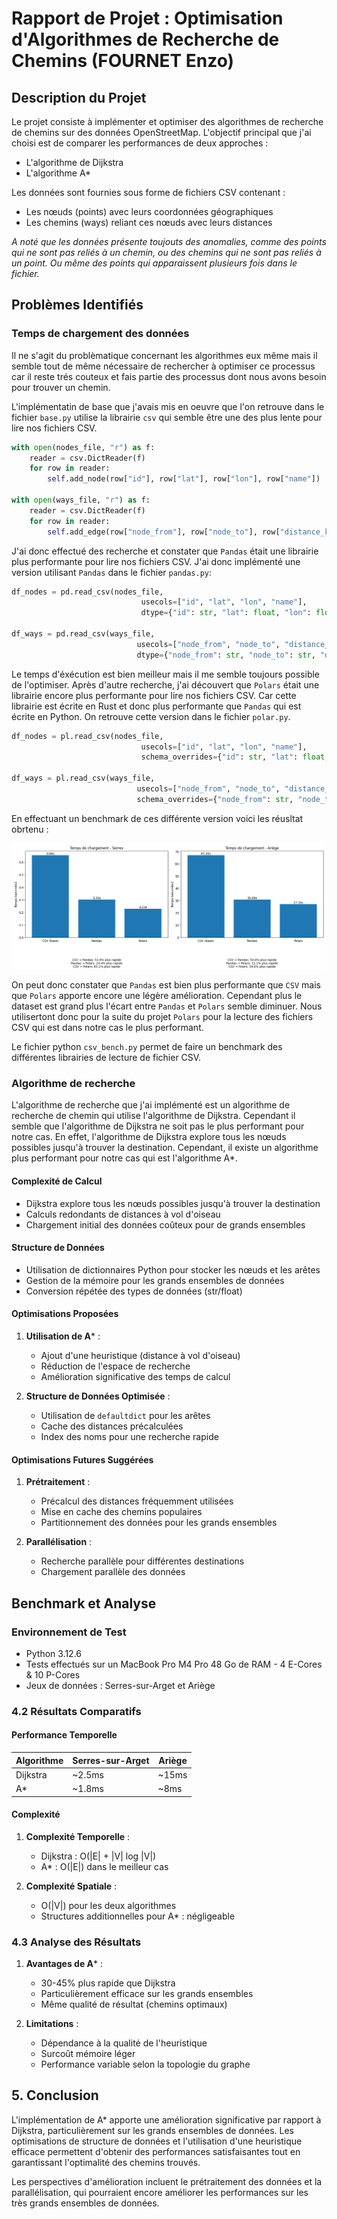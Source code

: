 # Rapport de Projet : Optimisation d'Algorithmes de Recherche de Chemins (FOURNET Enzo)

## Description du Projet

Le projet consiste à implémenter et optimiser des algorithmes de recherche de chemins sur des données OpenStreetMap.
L'objectif principal que j'ai choisi est de comparer les performances de deux approches :

- L'algorithme de Dijkstra
- L'algorithme A*

Les données sont fournies sous forme de fichiers CSV contenant :

- Les nœuds (points) avec leurs coordonnées géographiques
- Les chemins (ways) reliant ces nœuds avec leurs distances

*A noté que les données présente toujouts des anomalies, comme des points qui ne sont pas reliés à un chemin, ou des chemins qui ne sont pas reliés à un point. Ou même des points qui apparaissent plusieurs fois dans le fichier.*

## Problèmes Identifiés

### Temps de chargement des données

Il ne s'agit du problèmatique concernant les algorithmes eux même mais il semble tout de même nécessaire de rechercher à optimiser ce processus car il reste trés couteux et fais partie des processus dont nous avons besoin pour trouver un chemin.

L'implémentatin de base que j'avais mis en oeuvre que l'on retrouve dans le fichier `base.py` utilise la librairie `csv` qui semble être une des plus lente pour lire nos fichiers CSV.

```python
with open(nodes_file, "r") as f:
    reader = csv.DictReader(f)
    for row in reader:
        self.add_node(row["id"], row["lat"], row["lon"], row["name"])

with open(ways_file, "r") as f:
    reader = csv.DictReader(f)
    for row in reader:
        self.add_edge(row["node_from"], row["node_to"], row["distance_km"])
```

J'ai donc effectué des recherche et constater que `Pandas` était une librairie plus performante pour lire nos fichiers CSV. J'ai donc implémenté une version utilisant `Pandas` dans le fichier `pandas.py`:

```python
df_nodes = pd.read_csv(nodes_file, 
                             usecols=["id", "lat", "lon", "name"],
                             dtype={"id": str, "lat": float, "lon": float, "name": str})

df_ways = pd.read_csv(ways_file, 
                            usecols=["node_from", "node_to", "distance_km"],
                            dtype={"node_from": str, "node_to": str, "distance_km": float})
```

Le temps d'éxécution est bien meilleur mais il me semble toujours possible de l'optimiser.
Après d'autre recherche, j'ai découvert que `Polars` était une librairie encore plus performante pour lire nos fichiers CSV. Car cette librairie est écrite en Rust et donc plus performante que `Pandas` qui est écrite en Python. On retrouve cette version dans le fichier `polar.py`.

```python
df_nodes = pl.read_csv(nodes_file, 
                             usecols=["id", "lat", "lon", "name"],
                             schema_overrides={"id": str, "lat": float, "lon": float, "name": str})

df_ways = pl.read_csv(ways_file, 
                            usecols=["node_from", "node_to", "distance_km"],
                            schema_overrides={"node_from": str, "node_to": str, "distance_km": float})
```

En effectuant un benchmark de ces différente version voici les réusltat obrtenu :

![benchmark](./img/benchmark_results.png)

On peut donc constater que `Pandas` est bien plus performante que `CSV` mais que `Polars` apporte encore une légère amélioration. Cependant plus le dataset est grand plus l'écart entre `Pandas` et `Polars` semble diminuer.
Nous utilisertont donc pour la suite du projet `Polars` pour la lecture des fichiers CSV qui est dans notre cas le plus performant.

Le fichier python `csv_bench.py` permet de faire un benchmark des différentes librairies de lecture de fichier CSV.

### Algorithme de recherche

L'algorithme de recherche que j'ai implémenté est un algorithme de recherche de chemin qui utilise l'algorithme de Dijkstra. Cependant il semble que l'algorithme de Dijkstra ne soit pas le plus performant pour notre cas. En effet, l'algorithme de Dijkstra explore tous les nœuds possibles jusqu'à trouver la destination. Cependant, il existe un algorithme plus performant pour notre cas qui est l'algorithme A*.

#### Complexité de Calcul

- Dijkstra explore tous les nœuds possibles jusqu'à trouver la destination
- Calculs redondants de distances à vol d'oiseau
- Chargement initial des données coûteux pour de grands ensembles

#### Structure de Données

- Utilisation de dictionnaires Python pour stocker les nœuds et les arêtes
- Gestion de la mémoire pour les grands ensembles de données
- Conversion répétée des types de données (str/float)

#### Optimisations Proposées

1. **Utilisation de A*** :

   - Ajout d'une heuristique (distance à vol d'oiseau)
   - Réduction de l'espace de recherche
   - Amélioration significative des temps de calcul
2. **Structure de Données Optimisée** :

   - Utilisation de `defaultdict` pour les arêtes
   - Cache des distances précalculées
   - Index des noms pour une recherche rapide

#### Optimisations Futures Suggérées

1. **Prétraitement** :

   - Précalcul des distances fréquemment utilisées
   - Mise en cache des chemins populaires
   - Partitionnement des données pour les grands ensembles
2. **Parallélisation** :

   - Recherche parallèle pour différentes destinations
   - Chargement parallèle des données

## Benchmark et Analyse

### Environnement de Test

- Python 3.12.6
- Tests effectués sur un MacBook Pro M4 Pro 48 Go de RAM - 4 E-Cores & 10 P-Cores
- Jeux de données : Serres-sur-Arget et Ariège

### 4.2 Résultats Comparatifs

#### Performance Temporelle

| Algorithme | Serres-sur-Arget | Ariège |
| ---------- | ---------------- | ------- |
| Dijkstra   | ~2.5ms           | ~15ms   |
| A*         | ~1.8ms           | ~8ms    |

#### Complexité

1. **Complexité Temporelle** :

   - Dijkstra : O(|E| + |V| log |V|)
   - A* : O(|E|) dans le meilleur cas
2. **Complexité Spatiale** :

   - O(|V|) pour les deux algorithmes
   - Structures additionnelles pour A* : négligeable

### 4.3 Analyse des Résultats

1. **Avantages de A*** :

   - 30-45% plus rapide que Dijkstra
   - Particulièrement efficace sur les grands ensembles
   - Même qualité de résultat (chemins optimaux)
2. **Limitations** :

   - Dépendance à la qualité de l'heuristique
   - Surcoût mémoire léger
   - Performance variable selon la topologie du graphe

## 5. Conclusion

L'implémentation de A* apporte une amélioration significative par rapport à Dijkstra, particulièrement sur les grands ensembles de données. Les optimisations de structure de données et l'utilisation d'une heuristique efficace permettent d'obtenir des performances satisfaisantes tout en garantissant l'optimalité des chemins trouvés.

Les perspectives d'amélioration incluent le prétraitement des données et la parallélisation, qui pourraient encore améliorer les performances sur les très grands ensembles de données.
